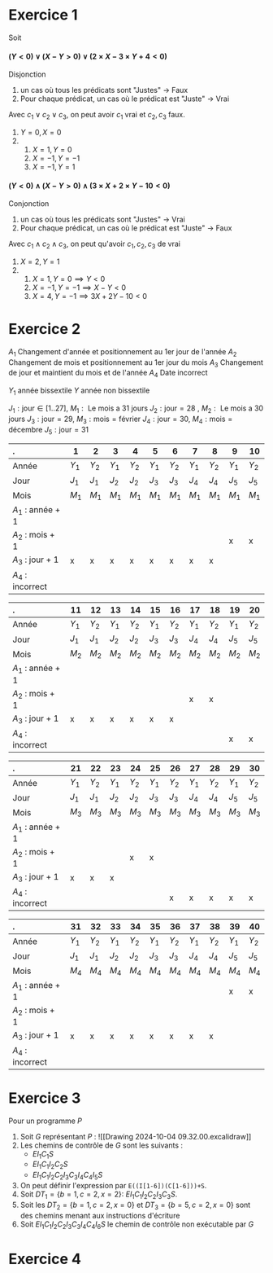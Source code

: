 # Exercice 1

Soit 
#### $(Y < 0) \lor (X-Y>0) \lor (2 \times X - 3 \times Y + 4 < 0)$

Disjonction 
1) un cas où tous les prédicats sont "Justes" -> Faux
2) Pour chaque prédicat, un cas où le prédicat est "Juste" -> Vrai

Avec $c_{1} \lor c_{2} \lor c_{3}$, on peut avoir $c_{1}$ vrai et $c_{2}, c_{3}$ faux.
1. $Y=0, X=0$
2. 
	1. $X = 1, Y = 0$
	2. $X = -1, Y = -1$
	3. $X = -1, Y = 1$

#### $(Y < 0) \land (X-Y>0) \land (3 \times X + 2 \times Y - 10 < 0)$

Conjonction 
1) un cas où tous les prédicats sont "Justes" -> Vrai
2) Pour chaque prédicat, un cas où le prédicat est "Juste" -> Faux

Avec $c_{1} \land c_{2} \land c_{3}$, on peut qu'avoir $c_{1}, c_{2}, c_{3}$ de vrai
1. $X=2, Y=1$
2. 
	1. $X=1, Y=0 \implies Y < 0$
	2. $X = -1, Y = -1 \implies X - Y < 0$
	5. $X = 4, Y = -1 \implies 3X + 2Y - 10 < 0$

# Exercice 2

$A_{1}$ Changement d'année et positionnement au 1er jour de l'année 
$A_{2}$ Changement de mois et positionnement au 1er jour du mois
$A_{3}$ Changement de jour et maintient du mois et de l'année
$A_{4}$ Date incorrect


$Y_{1}$ année bissextile
$Y$ année non bissextile

$J_{1}: \text{jour} \in [1 .. 27]$, $M_{1} : \text{ Le mois a 31 jours}$
$J_{2}: \text{jour} = 28$ , $M_{2} : \text{ Le mois a 30 jours}$
$J_{3}: \text{jour} = 29$,  $M_{3} : \text{mois} = \text{février}$
$J_{4}: \text{jour} = 30$,  $M_{4} : \text{mois} = \text{décembre}$
$J_{5}: \text{jour} = 31$

| .                   | 1       | 2       | 3       | 4       | 5       | 6       | 7       | 8       | 9       | 10      |
| :------------------ | ------- | ------- | ------- | ------- | ------- | ------- | ------- | ------- | ------- | ------- |
| Année               | $Y_{1}$ | $Y_{2}$ | $Y_{1}$ | $Y_{2}$ | $Y_{1}$ | $Y_{2}$ | $Y_{1}$ | $Y_{2}$ | $Y_{1}$ | $Y_{2}$ |
| Jour                | $J_{1}$ | $J_{1}$ | $J_{2}$ | $J_{2}$ | $J_{3}$ | $J_{3}$ | $J_{4}$ | $J_{4}$ | $J_{5}$ | $J_{5}$ |
| Mois                | $M_{1}$ | $M_{1}$ | $M_{1}$ | $M_{1}$ | $M_{1}$ | $M_{1}$ | $M_{1}$ | $M_{1}$ | $M_{1}$ | $M_{1}$ |
| $A_{1}$ : année + 1 |         |         |         |         |         |         |         |         |         |         |
| $A_{2}$ : mois  + 1 |         |         |         |         |         |         |         |         | x       | x       |
| $A_{3}$ : jour + 1  | x       | x       | x       | x       | x       | x       | x       | x       |         |         |
| $A_{4}$ : incorrect |         |         |         |         |         |         |         |         |         |         |

| .                   | 11      | 12      | 13      | 14      | 15      | 16      | 17      | 18      | 19      | 20      |
| :------------------ | ------- | ------- | ------- | ------- | ------- | ------- | ------- | ------- | ------- | ------- |
| Année               | $Y_{1}$ | $Y_{2}$ | $Y_{1}$ | $Y_{2}$ | $Y_{1}$ | $Y_{2}$ | $Y_{1}$ | $Y_{2}$ | $Y_{1}$ | $Y_{2}$ |
| Jour                | $J_{1}$ | $J_{1}$ | $J_{2}$ | $J_{2}$ | $J_{3}$ | $J_{3}$ | $J_{4}$ | $J_{4}$ | $J_{5}$ | $J_{5}$ |
| Mois                | $M_{2}$ | $M_{2}$ | $M_{2}$ | $M_{2}$ | $M_{2}$ | $M_{2}$ | $M_{2}$ | $M_{2}$ | $M_{2}$ | $M_{2}$ |
| $A_{1}$ : année + 1 |         |         |         |         |         |         |         |         |         |         |
| $A_{2}$ : mois  + 1 |         |         |         |         |         |         | x       | x       |         |         |
| $A_{3}$ : jour + 1  | x       | x       | x       | x       | x       | x       |         |         |         |         |
| $A_{4}$ : incorrect |         |         |         |         |         |         |         |         | x       | x       |


| .                   | 21      | 22      | 23      | 24      | 25      | 26      | 27      | 28      | 29      | 30      |
| :------------------ | ------- | ------- | ------- | ------- | ------- | ------- | ------- | ------- | ------- | ------- |
| Année               | $Y_{1}$ | $Y_{2}$ | $Y_{1}$ | $Y_{2}$ | $Y_{1}$ | $Y_{2}$ | $Y_{1}$ | $Y_{2}$ | $Y_{1}$ | $Y_{2}$ |
| Jour                | $J_{1}$ | $J_{1}$ | $J_{2}$ | $J_{2}$ | $J_{3}$ | $J_{3}$ | $J_{4}$ | $J_{4}$ | $J_{5}$ | $J_{5}$ |
| Mois                | $M_{3}$ | $M_{3}$ | $M_{3}$ | $M_{3}$ | $M_{3}$ | $M_{3}$ | $M_{3}$ | $M_{3}$ | $M_{3}$ | $M_{3}$ |
| $A_{1}$ : année + 1 |         |         |         |         |         |         |         |         |         |         |
| $A_{2}$ : mois  + 1 |         |         |         | x       | x       |         |         |         |         |         |
| $A_{3}$ : jour + 1  | x       | x       | x       |         |         |         |         |         |         |         |
| $A_{4}$ : incorrect |         |         |         |         |         | x       | x       | x       | x       | x       |


| .                   | 31      | 32      | 33      | 34      | 35      | 36      | 37      | 38      | 39      | 40      |
| :------------------ | ------- | ------- | ------- | ------- | ------- | ------- | ------- | ------- | ------- | ------- |
| Année               | $Y_{1}$ | $Y_{2}$ | $Y_{1}$ | $Y_{2}$ | $Y_{1}$ | $Y_{2}$ | $Y_{1}$ | $Y_{2}$ | $Y_{1}$ | $Y_{2}$ |
| Jour                | $J_{1}$ | $J_{1}$ | $J_{2}$ | $J_{2}$ | $J_{3}$ | $J_{3}$ | $J_{4}$ | $J_{4}$ | $J_{5}$ | $J_{5}$ |
| Mois                | $M_{4}$ | $M_{4}$ | $M_{4}$ | $M_{4}$ | $M_{4}$ | $M_{4}$ | $M_{4}$ | $M_{4}$ | $M_{4}$ | $M_{4}$ |
| $A_{1}$ : année + 1 |         |         |         |         |         |         |         |         | x       | x       |
| $A_{2}$ : mois  + 1 |         |         |         |         |         |         |         |         |         |         |
| $A_{3}$ : jour + 1  | x       | x       | x       | x       | x       | x       | x       | x       |         |         |
| $A_{4}$ : incorrect |         |         |         |         |         |         |         |         |         |         |

# Exercice 3

Pour un programme $P$

1. Soit $G$ représentant $P$ : ![[Drawing 2024-10-04 09.32.00.excalidraw]]
2. Les chemins de contrôle de $G$ sont les suivants :
	- $EI_{1}C_{1}S$
	- $EI_{1}C_{1}I_{2}C_{2}S$
	- $EI_{1}C_{1}I_{2}C_{2}I_{3}C_{3}I_{4}C_{4}I_{5}S$
3. On peut définir l'expression par `E((I[1-6])(C[1-6]))+S`.
4. Soit $DT_{1} = \{b = 1, c = 2, x = 2\}$: $EI_{1}C_{1}I_{2}C_{2}I_{3}C_{3}S$.
5. Soit les $DT_{2} = \{ b = 1, c = 2, x = 0 \}$ et $DT_{3} = \{ b = 5, c = 2, x = 0 \}$ sont des chemins menant aux instructions d'écriture
6. Soit $EI_{1}C_{1}I_{2}C_{2}I_{3}C_{3}I_{4}C_{4}I_{6}S$ le chemin de contrôle non exécutable par $G$

# Exercice 4
   